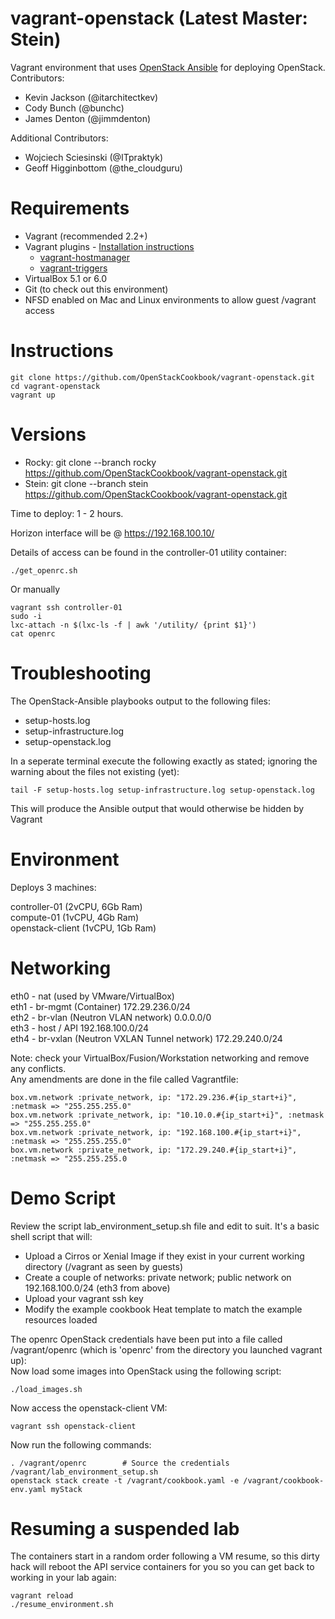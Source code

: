 # vagrant-openstack (Latest Master: Stein)
Vagrant environment that uses [OpenStack Ansible](https://github.com/openstack/openstack-ansible) for deploying OpenStack.<br>
Contributors:
- Kevin Jackson (@itarchitectkev)
- Cody Bunch (@bunchc)
- James Denton (@jimmdenton)

Additional Contributors:
- Wojciech Sciesinski (@ITpraktyk)
- Geoff Higginbottom (@the_cloudguru)

<!---
# View the demo!
[![Vagrant Up Demo](https://asciinema.org/a/sPAcxfGUSAYsDJy9LTXGZoLR1.png)](https://asciinema.org/a/sPAcxfGUSAYsDJy9LTXGZoLR1)
-->

# Requirements
- Vagrant (recommended 2.2+)
- Vagrant plugins - [Installation instructions](https://www.vagrantup.com/docs/plugins/usage.html)
  - [vagrant-hostmanager](https://github.com/devopsgroup-io/vagrant-hostmanager)  
  - [vagrant-triggers](https://github.com/emyl/vagrant-triggers)
- VirtualBox 5.1 or 6.0
- Git (to check out this environment)
- NFSD enabled on Mac and Linux environments to allow guest /vagrant access

# Instructions
```
git clone https://github.com/OpenStackCookbook/vagrant-openstack.git
cd vagrant-openstack
vagrant up
```

# Versions
- Rocky: git clone --branch rocky https://github.com/OpenStackCookbook/vagrant-openstack.git
- Stein: git clone --branch stein https://github.com/OpenStackCookbook/vagrant-openstack.git

Time to deploy: 1 - 2 hours.

Horizon interface will be @ https://192.168.100.10/

Details of access can be found in the controller-01 utility container:

```
./get_openrc.sh
```
Or manually
```
vagrant ssh controller-01
sudo -i
lxc-attach -n $(lxc-ls -f | awk '/utility/ {print $1}')
cat openrc
```

# Troubleshooting
The OpenStack-Ansible playbooks output to the following files:
- setup-hosts.log
- setup-infrastructure.log
- setup-openstack.log

In a seperate terminal execute the following exactly as stated; ignoring the warning about the files not existing (yet):
```
tail -F setup-hosts.log setup-infrastructure.log setup-openstack.log
```
This will produce the Ansible output that would otherwise be hidden by Vagrant

# Environment
Deploys 3 machines:

controller-01 (2vCPU, 6Gb Ram)<br>
compute-01 (1vCPU, 4Gb Ram)<br>
openstack-client (1vCPU, 1Gb Ram)<br>

# Networking
eth0 - nat (used by VMware/VirtualBox)<br>
eth1 - br-mgmt (Container) 172.29.236.0/24<br>
eth2 - br-vlan (Neutron VLAN network) 0.0.0.0/0<br>
eth3 - host / API 192.168.100.0/24<br>
eth4 - br-vxlan (Neutron VXLAN Tunnel network) 172.29.240.0/24<br>

Note: check your VirtualBox/Fusion/Workstation networking and remove any conflicts.<br>
Any amendments are done in the file called Vagrantfile:<br>

```
box.vm.network :private_network, ip: "172.29.236.#{ip_start+i}", :netmask => "255.255.255.0"
box.vm.network :private_network, ip: "10.10.0.#{ip_start+i}", :netmask => "255.255.255.0"
box.vm.network :private_network, ip: "192.168.100.#{ip_start+i}", :netmask => "255.255.255.0"
box.vm.network :private_network, ip: "172.29.240.#{ip_start+i}", :netmask => "255.255.255.0
```

# Demo Script
Review the script lab_environment_setup.sh file and edit to suit. It's a basic shell script that will:
- Upload a Cirros or Xenial Image if they exist in your current working directory (/vagrant as seen by guests)
- Create a couple of networks: private network; public network on 192.168.100.0/24 (eth3 from above)
- Upload your vagrant ssh key
- Modify the example cookbook Heat template to match the example resources loaded

The openrc OpenStack credentials have been put into a file called /vagrant/openrc (which is 'openrc' from the directory you launched vagrant up):<br>
Now load some images into OpenStack using the following script:
```
./load_images.sh
```
Now access the openstack-client VM:
```
vagrant ssh openstack-client
```
Now run the following commands:
```
. /vagrant/openrc        # Source the credentials
/vagrant/lab_environment_setup.sh
openstack stack create -t /vagrant/cookbook.yaml -e /vagrant/cookbook-env.yaml myStack
```
# Resuming a suspended lab
The containers start in a random order following a VM resume, so this dirty hack will reboot the API service containers for you so you can get back to working in your lab again:
```
vagrant reload
./resume_environment.sh
```

